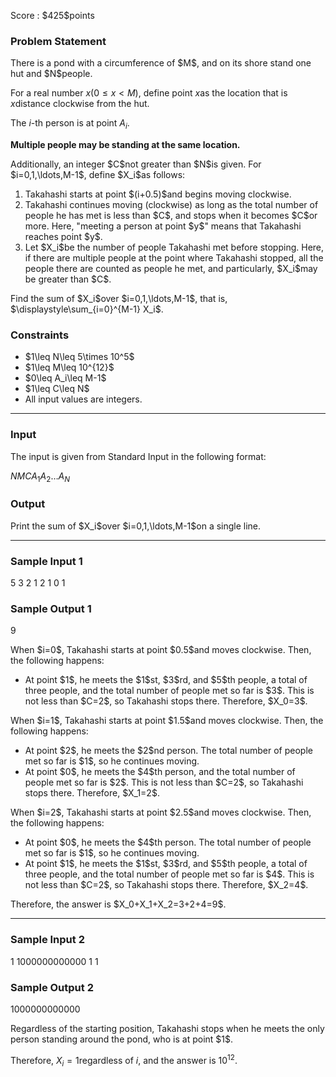 
<div>

<span>

<span>

<p>
Score : $425$points
</p>

<div>

<section>

### **Problem Statement**

<p>
There is a pond with a circumference of $M$, and on its shore stand one hut and $N$people.

For a real number $x$$(0\leq x <M)$, define point $x$as the location that is $x$distance clockwise from the hut.

The $i$-th person is at point $A_i$.

<strong>
Multiple people may be standing at the same location.
</strong>

</p>

<p>
Additionally, an integer $C$not greater than $N$is given.
For $i=0,1,\ldots,M-1$, define $X_i$as follows:
</p>

<ol>

<li>
Takahashi starts at point $(i+0.5)$and begins moving clockwise.
</li>

<li>
Takahashi continues moving (clockwise) as long as the total number of people he has met is less than $C$, and stops when it becomes $C$or more. Here, "meeting a person at point $y$" means that Takahashi reaches point $y$.
</li>

<li>
Let $X_i$be the number of people Takahashi met before stopping. Here, if there are multiple people at the point where Takahashi stopped, all the people there are counted as people he met, and particularly, $X_i$may be greater than $C$.  
</li>

</ol>

<p>
Find the sum of $X_i$over $i=0,1,\ldots,M-1$, that is, $\displaystyle\sum_{i=0}^{M-1} X_i$.
</p>

</section>

</div>

<div>

<section>

### **Constraints**

<ul>

<li>
$1\leq N\leq 5\times 10^5$
</li>

<li>
$1\leq M\leq 10^{12}$
</li>

<li>
$0\leq A_i\leq M-1$
</li>

<li>
$1\leq C\leq N$
</li>

<li>
All input values are integers.
</li>

</ul>

</section>

</div>

---

<div>

<div>

<section>

### **Input**

<p>
The input is given from Standard Input in the following format:
</p>

<div>

$N$$M$$C$$A_1$$A_2$$\ldots$$A_N$
</div>

</section>

</div>

<div>

<section>

### **Output**

<p>
Print the sum of $X_i$over $i=0,1,\ldots,M-1$on a single line.
</p>

</section>

</div>

</div>

---

<div>

<section>

### **Sample Input 1**

<div>

5 3 2
1 2 1 0 1

</div>

</section>

</div>

<div>

<section>

### **Sample Output 1**

<div>

9

</div>

<p>
When $i=0$, Takahashi starts at point $0.5$and moves clockwise. Then, the following happens:
</p>

<ul>

<li>
At point $1$, he meets the $1$st, $3$rd, and $5$th people, a total of three people, and the total number of people met so far is $3$. This is not less than $C=2$, so Takahashi stops there. Therefore, $X_0=3$.
</li>

</ul>

<p>
When $i=1$, Takahashi starts at point $1.5$and moves clockwise. Then, the following happens:
</p>

<ul>

<li>
At point $2$, he meets the $2$nd person. The total number of people met so far is $1$, so he continues moving.
</li>

<li>
At point $0$, he meets the $4$th person, and the total number of people met so far is $2$. This is not less than $C=2$, so Takahashi stops there. Therefore, $X_1=2$.
</li>

</ul>

<p>
When $i=2$, Takahashi starts at point $2.5$and moves clockwise. Then, the following happens:
</p>

<ul>

<li>
At point $0$, he meets the $4$th person. The total number of people met so far is $1$, so he continues moving.
</li>

<li>
At point $1$, he meets the $1$st, $3$rd, and $5$th people, a total of three people, and the total number of people met so far is $4$. This is not less than $C=2$, so Takahashi stops there. Therefore, $X_2=4$.
</li>

</ul>

<p>
Therefore, the answer is $X_0+X_1+X_2=3+2+4=9$.
</p>

</section>

</div>

---

<div>

<section>

### **Sample Input 2**

<div>

1 1000000000000 1
1

</div>

</section>

</div>

<div>

<section>

### **Sample Output 2**

<div>

1000000000000

</div>

<p>
Regardless of the starting position, Takahashi stops when he meets the only person standing around the pond, who is at point $1$.

Therefore, $X_i=1$regardless of $i$, and the answer is $10^{12}$.
</p>

</section>

</div>

</span>

</span>

</div>
